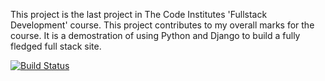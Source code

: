 This project is the last project in The Code Institutes 'Fullstack Development' course. This project contributes to my overall marks for the course. It is a demostration of using Python and Django to build a fully fledged full stack site.


[![Build Status](https://travis-ci.org/alimgee/dev_assist.svg?branch=master)](https://travis-ci.org/alimgee/dev_assist)